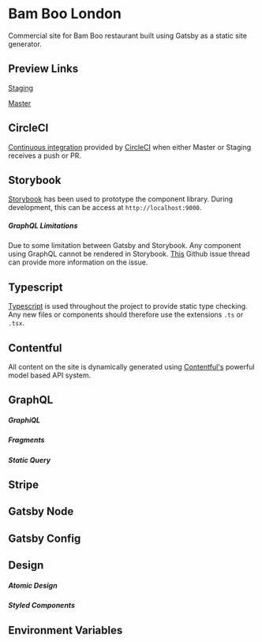# Bam Boo London

Commercial site for Bam Boo restaurant built using Gatsby as a static site generator.

## Preview Links

[Staging](http://bamboo-staging.s3-website.eu-west-2.amazonaws.com/products/)

[Master](http://bamboo-master.s3-website.eu-west-2.amazonaws.com/products/)

## CircleCI

[Continuous integration](https://en.wikipedia.org/wiki/Continuous_integration) provided by [CircleCI](https://circleci.com/) when either
Master or Staging receives a push or PR.

## Storybook

[Storybook](https://storybook.js.org/) has been used to prototype the component library. During development, this can
be access at `http://localhost:9000`.

##### GraphQL Limitations

Due to some limitation between Gatsby and Storybook. Any component using GraphQL cannot be rendered in Storybook.
[This](https://github.com/gatsbyjs/gatsby/issues/633) Github issue thread can provide more information on the issue.

## Typescript

[Typescript](https://www.typescriptlang.org/) is used throughout the project to provide static type checking. Any new
files or components should therefore use the extensions `.ts` or `.tsx`.

## Contentful

All content on the site is dynamically generated using [Contentful's](https://www.contentful.com/) powerful model based API system.

## GraphQL

##### GraphiQL

##### Fragments

##### Static Query

## Stripe

## Gatsby Node

## Gatsby Config

## Design

##### Atomic Design

##### Styled Components

## Environment Variables
